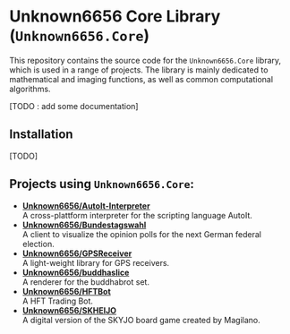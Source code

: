 # Unknown6656 Core Library (`Unknown6656.Core`)

This repository contains the source code for the `Unknown6656.Core` library, which is used in a range of projects.
The library is mainly dedicated to mathematical and imaging functions, as well as common computational algorithms.


[TODO : add some documentation]


## Installation

[TODO]


## Projects using `Unknown6656.Core`:
- **[Unknown6656/AutoIt-Interpreter](https://github.com/Unknown6656/AutoIt-Interpreter)**<br/>
  A cross-plattform interpreter for the scripting language AutoIt.
- **[Unknown6656/Bundestagswahl](https://github.com/Unknown6656/Bundestagswahl)**<br/>
  A client to visualize the opinion polls for the next German federal election.
- **[Unknown6656/GPSReceiver](https://github.com/Unknown6656/GPSReceiver)**<br/>
  A light-weight library for GPS receivers.
- **[Unknown6656/buddhaslice](https://github.com/Unknown6656/buddhaslice)**<br/>
  A renderer for the buddhabrot set.
- **[Unknown6656/HFTBot](https://github.com/Unknown6656/HFTBot)**<br/>
  A HFT Trading Bot.
- **[Unknown6656/SKHEIJO](https://github.com/Unknown6656/SKHEIJO)**<br/>
  A digital version of the SKYJO board game created by Magilano.
